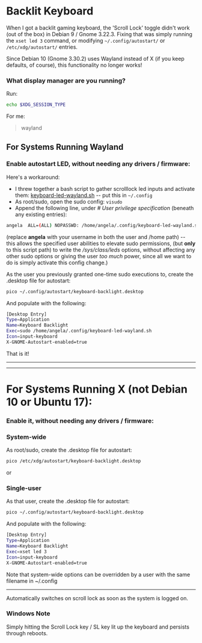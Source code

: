 # Backlit Keyboard
When I got a backlit gaming keyboard, the 'Scroll Lock' toggle didn't work (out of the box) in Debian 9 / Gnome 3.22.3.
Fixing that was simply running the `xset led 3` command, or modifying `~/.config/autostart/` or `/etc/xdg/autostart/` entries.

Since Debian 10 (Gnome 3.30.2) uses Wayland instead of X (if you keep defaults, of course), this functionality no longer works!

### What display manager are you running?
Run:
```bash
echo $XDG_SESSION_TYPE
```
For me:

> wayland


## For Systems Running Wayland
### Enable autostart LED, without needing any drivers / firmware:
Here's a workaround:
- I threw together a bash script to gather scrolllock led inputs and activate them: [keyboard-led-wayland.sh](keyboard-led-wayland.sh) -- put this in `~/.config`
- As root/sudo, open the sudo config: `visudo`
- Append the following line, under *# User privilege specification* (beneath any existing entries):
```bash
angela  ALL=(ALL) NOPASSWD: /home/angela/.config/keyboard-led-wayland.sh
```
(replace **angela** with your username in both the user and /home path) -- this allows the specified user abilities to elevate sudo permissions, (but **only** to this script path) to write the */sys/class/leds* options, without affecting any other sudo options or giving the user *too much* power, since all we want to do is simply activate this config change.)

As the user you previously granted one-time sudo executions to, create the .desktop file for autostart:
```bash
pico ~/.config/autostart/keyboard-backlight.desktop
```

And populate with the following:
```bash
[Desktop Entry]
Type=Application
Name=Keyboard Backlight
Exec=sudo /home/angela/.config/keyboard-led-wayland.sh
Icon=input-keyboard
X-GNOME-Autostart-enabled=true
```
That is it!


***
***
# For Systems Running X (not Debian 10 or Ubuntu 17):

### Enable it, without needing any drivers / firmware:

### System-wide
As root/sudo, create the .desktop file for autostart:
```bash
pico /etc/xdg/autostart/keyboard-backlight.desktop
```
or
### Single-user
As that user, create the .desktop file for autostart:
```bash
pico ~/.config/autostart/keyboard-backlight.desktop
```

And populate with the following:
```bash
[Desktop Entry]
Type=Application
Name=Keyboard Backlight
Exec=xset led 3
Icon=input-keyboard
X-GNOME-Autostart-enabled=true
```

Note that system-wide options can be overridden by a user with the same filename in ~/.config

***
Automatically switches on scroll lock as soon as the system is logged on.

### Windows Note
Simply hitting the Scroll Lock key / SL key lit up the keyboard and persists through reboots.

